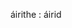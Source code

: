 ﻿---
layout: liosta
cnuas: "Cnuasach Focal as Teileann"
focal: áirithe
leagan: áirid
rann: aidiacht
bearla: particular
udar: "Úna M. Uí Bheirn"
---
áirithe : áirid
